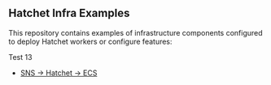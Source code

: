 ## Hatchet Infra Examples

This repository contains examples of infrastructure components configured to deploy Hatchet workers or configure features:

Test 13

- [SNS -> Hatchet -> ECS](./sns-ecs-example/)
